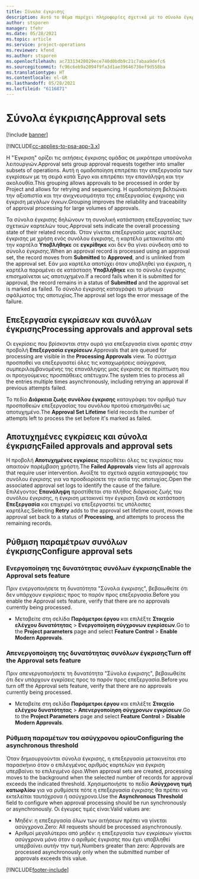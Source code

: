 ```yaml
---
title: Σύνολα έγκρισης
description: Αυτό το θέμα παρέχει πληροφορίες σχετικά με το σύνολο έγκρισης, τις αιτήσεις και τα υποσύνολα αυτών των λειτουργιών.
author: stsporen
manager: tfehr
ms.date: 05/28/2021
ms.topic: article
ms.service: project-operations
ms.reviewer: kfend
ms.author: stsporen
ms.openlocfilehash: ac73313420029ece740d0bdb9c21c7abaa9defc6
ms.sourcegitcommit: fc96c6eb9a2094f9fa3d1ae39646730ef9d558ba
ms.translationtype: HT
ms.contentlocale: el-GR
ms.lasthandoff: 05/28/2021
ms.locfileid: "6116871"
---
```

# <a name="approval-sets"></a><span data-ttu-id="16da6-103">Σύνολα έγκρισης</span><span class="sxs-lookup"><span data-stu-id="16da6-103">Approval sets</span></span>

[!include [banner](../includes/psa-now-project-operations.md)]

[!INCLUDE[cc-applies-to-psa-app-3.x](../includes/cc-applies-to-psa-app-3x.md)]

<span data-ttu-id="16da6-104">Η "Έγκριση" ορίζει τις αιτήσεις έγκρισης ομάδας σε μικρότερα υποσύνολα λειτουργιών.</span><span class="sxs-lookup"><span data-stu-id="16da6-104">Approval sets group approval requests together into smaller subsets of operations.</span></span> <span data-ttu-id="16da6-105">Αυτή η ομαδοποίηση επιτρέπει την επεξεργασία των εγκρίσεων με τη σειρά κατά Έργο και επιτρέπει την επανάληψη και την ακολουθία.</span><span class="sxs-lookup"><span data-stu-id="16da6-105">This grouping allows approvals to be processed in order by Project and allows for retrying and sequencing.</span></span> <span data-ttu-id="16da6-106">Η ομαδοποίηση βελτιώνει την αξιοπιστία και την ανιχνευσιμότητα της επεξεργασίας έγκρισης για έγκριση μεγάλων όγκων.</span><span class="sxs-lookup"><span data-stu-id="16da6-106">Grouping improves the reliability and traceability of approval processing for large volumes of approvals.</span></span>

<span data-ttu-id="16da6-107">Τα σύνολα έγκρισης δηλώνουν τη συνολική κατάσταση επεξεργασίας των σχετικών καρτελών τους.</span><span class="sxs-lookup"><span data-stu-id="16da6-107">Approval sets indicate the overall processing state of their related records.</span></span> <span data-ttu-id="16da6-108">Όταν γίνεται επεξεργασία μιας καρτέλας έγκρισης με χρήση ενός συνόλου έγκρισης, η καρτέλα μετακινείται από την καρτέλα **Υποβλήθηκε** σε **εγκρίθηκε** και δεν θα γίνει σύνδεση από το σύνολο έγκρισης.</span><span class="sxs-lookup"><span data-stu-id="16da6-108">When an approval record is processed using an approval set, the record moves from **Submitted** to **Approved**, and is unlinked from the approval set.</span></span> <span data-ttu-id="16da6-109">Εάν μια καρτέλα αποτύχει όταν υποβληθεί για έγκριση, η καρτέλα παραμένει σε κατάσταση **Υποβλήθηκε** και το σύνολο έγκρισης επισημαίνεται ως αποτυχημένο.</span><span class="sxs-lookup"><span data-stu-id="16da6-109">If a record fails when it is submitted for approval, the record remains in a status of **Submitted** and the approval set is marked as failed.</span></span> <span data-ttu-id="16da6-110">Το σύνολο έγκρισης καταγράφει το μήνυμα σφάλματος της αποτυχίας.</span><span class="sxs-lookup"><span data-stu-id="16da6-110">The approval set logs the error message of the failure.</span></span>

## <a name="processing-approvals-and-approval-sets"></a><span data-ttu-id="16da6-111">Επεξεργασία εγκρίσεων και συνόλων έγκρισης</span><span class="sxs-lookup"><span data-stu-id="16da6-111">Processing approvals and approval sets</span></span>
<span data-ttu-id="16da6-112">Οι εγκρίσεις που βρίσκονται στην ουρά για επεξεργασία είναι ορατές στην προβολή **Επεξεργασία εγκρίσεων**.</span><span class="sxs-lookup"><span data-stu-id="16da6-112">Approvals that are queued for processing are visible in the **Processing Approvals** view.</span></span> <span data-ttu-id="16da6-113">Το σύστημα προσπαθεί να επεξεργαστεί όλες τις καταχωρήσεις ασύγχρονα, συμπεριλαμβανομένης της επανάληψης μιας έγκρισης σε περίπτωση που οι προηγούμενες προσπάθειες απέτυχαν.</span><span class="sxs-lookup"><span data-stu-id="16da6-113">The system tries to process all the entries multiple times asynchronously, including retrying an approval if previous attempts failed.</span></span>

<span data-ttu-id="16da6-114">Το πεδίο **Διάρκεια ζωής συνόλου έγκρισης** καταγράφει τον αριθμό των προσπαθειών επεξεργασίας του συνόλου προτού επισημανθεί ως αποτυχημένο.</span><span class="sxs-lookup"><span data-stu-id="16da6-114">The **Approval Set Lifetime** field records the number of attempts left to process the set before it's marked as failed.</span></span>

## <a name="failed-approvals-and-approval-sets"></a><span data-ttu-id="16da6-115">Αποτυχημένες εγκρίσεις και σύνολα έγκρισης</span><span class="sxs-lookup"><span data-stu-id="16da6-115">Failed approvals and approval sets</span></span>
<span data-ttu-id="16da6-116">Η προβολή **Αποτυχημένες εγκρίσεις** παραθέτει όλες τις εγκρίσεις που απαιτούν παρέμβαση χρήστη.</span><span class="sxs-lookup"><span data-stu-id="16da6-116">The **Failed Approvals** view lists all approvals that require user intervention.</span></span> <span data-ttu-id="16da6-117">Ανοίξτε τα σχετικά αρχεία καταγραφής του συνόλου έγκρισης για να προσδιορίσετε την αιτία της αποτυχίας.</span><span class="sxs-lookup"><span data-stu-id="16da6-117">Open the associated approval set logs to identify the cause of the failure.</span></span>
<span data-ttu-id="16da6-118">Επιλέγοντας **Επανάληψη** προστίθεται στο πλήθος διάρκειας ζωής του συνόλου έγκρισης, η έγκριση μετακινεί την έγκριση ξανά σε κατάσταση **Επεξεργασία** και επιχειρεί να επεξεργαστεί τις υπόλοιπες καρτέλες.</span><span class="sxs-lookup"><span data-stu-id="16da6-118">Selecting **Retry** adds to the approval set lifetime count, moves the approval set back to a status of **Processing**, and attempts to process the remaining records.</span></span>

## <a name="configure-approval-sets"></a><span data-ttu-id="16da6-119">Ρύθμιση παραμέτρων συνόλων έγκρισης</span><span class="sxs-lookup"><span data-stu-id="16da6-119">Configure approval sets</span></span>

###  <a name="enable-the-approval-sets-feature"></a><span data-ttu-id="16da6-120">Ενεργοποίηση της δυνατότητας συνόλων έγκρισης</span><span class="sxs-lookup"><span data-stu-id="16da6-120">Enable the Approval sets feature</span></span>
<span data-ttu-id="16da6-121">Πριν ενεργοποιήσετε τη δυνατότητα "Σύνολα έγκρισης", βεβαιωθείτε ότι δεν υπάρχουν εγκρίσεις προς το παρόν προς επεξεργασία.</span><span class="sxs-lookup"><span data-stu-id="16da6-121">Before you enable the Approval sets feature, verify that there are no approvals currently being processed.</span></span>

- <span data-ttu-id="16da6-122">Μεταβείτε στη σελίδα **Παράμετροι έργου** και επιλέξτε **Στοιχείο ελέγχου δυνατότητας** > **Ενεργοποίηση σύγχρονων εγκρίσεων**.</span><span class="sxs-lookup"><span data-stu-id="16da6-122">Go to the **Project parameters** page and select **Feature Control** > **Enable Modern Approvals**.</span></span>

### <a name="turn-off-the-approval-sets-feature"></a><span data-ttu-id="16da6-123">Απενεργοποίηση της δυνατότητας συνόλων έγκρισης</span><span class="sxs-lookup"><span data-stu-id="16da6-123">Turn off the Approval sets feature</span></span>
<span data-ttu-id="16da6-124">Πριν απενεργοποιήσετε τη δυνατότητα "Σύνολα έγκρισης", βεβαιωθείτε ότι δεν υπάρχουν εγκρίσεις προς το παρόν προς επεξεργασία.</span><span class="sxs-lookup"><span data-stu-id="16da6-124">Before you turn off the Approval sets feature, verify that there are no approvals currently being processed.</span></span>

- <span data-ttu-id="16da6-125">Μεταβείτε στη σελίδα **Παράμετροι έργου** και επιλέξτε **Στοιχείο ελέγχου δυνατότητας** > **Απενεργοποίηση σύγχρονων εγκρίσεων**.</span><span class="sxs-lookup"><span data-stu-id="16da6-125">Go to the **Project Parameters** page and select **Feature Control** > **Disable Modern Approvals**.</span></span>

### <a name="configuring-the-asynchronous-threshold"></a><span data-ttu-id="16da6-126">Ρύθμιση παραμέτων του ασύγχρονου ορίου</span><span class="sxs-lookup"><span data-stu-id="16da6-126">Configuring the asynchronous threshold</span></span> 
<span data-ttu-id="16da6-127">Όταν δημιουργούνται σύνολα έγκρισης, η επεξεργασία μετακινείται στο παρασκήνιο όταν ο επιλεγμένος αριθμός καρτελών για έγκριση υπερβαίνει το επιλεγμένο όριο.</span><span class="sxs-lookup"><span data-stu-id="16da6-127">When approval sets are created, processing moves to the background when the selected number of records for approval exceeds the indicated threshold.</span></span> <span data-ttu-id="16da6-128">Χρησιμοποιήστε το πεδίο **Ασύγχρονη τιμή κατωφλίου** για να ρυθμίσετε πότε η επεξεργασία έγκρισης θα πρέπει να εκτελείται ταυτόχρονα ή ασύγχρονα.</span><span class="sxs-lookup"><span data-stu-id="16da6-128">Use the **Asynchronous Threshold** field to configure when approval processing should be run synchronously or asynchronously.</span></span>
<span data-ttu-id="16da6-129">Οι έγκυρες τιμές είναι:</span><span class="sxs-lookup"><span data-stu-id="16da6-129">Valid values are:</span></span>

  - <span data-ttu-id="16da6-130">Μηδέν: η επεξεργασία όλων των αιτήσεων πρέπει να γίνεται ασύγχρονα.</span><span class="sxs-lookup"><span data-stu-id="16da6-130">Zero: All requests should be processed asynchronously.</span></span> 
  - <span data-ttu-id="16da6-131">Αριθμοί μεγαλύτεροι από μηδέν: η επεξεργασία των εγκρίσεων γίνεται ασύγχρονα μόνο όταν ο αριθμός έγκρισης που έχει υποβληθεί υπερβαίνει αυτήν την τιμή.</span><span class="sxs-lookup"><span data-stu-id="16da6-131">Numbers greater than zero: Approvals are processed asynchronously only when the submitted number of approvals exceeds this value.</span></span>

[!INCLUDE[footer-include](../includes/footer-banner.md)]
